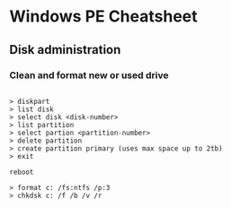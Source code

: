 
# Windows PE Cheatsheet

## Disk administration

### Clean and format new or used drive

~~~

> diskpart
> list disk
> select disk <disk-number>
> list partition
> select partion <partition-number>
> delete partition
> create partition primary (uses max space up to 2tb)
> exit

reboot

> format c: /fs:ntfs /p:3
> chkdsk c: /f /b /v /r

~~~
